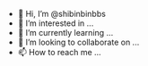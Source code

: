 - 👋 Hi, I’m @shibinbinbbs
- 👀 I’m interested in ...
- 🌱 I’m currently learning ...
- 💞️ I’m looking to collaborate on ...
- 📫 How to reach me ...

<!---
shibinbinbbs/shibinbinbbs is a ✨ special ✨ repository because its `README.md` (this file) appears on your GitHub profile.
You can click the Preview link to take a look at your changes.
--->
